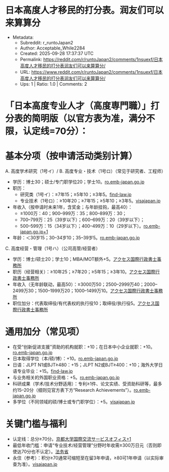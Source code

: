 # 日本高度人才移民的打分表。润友们可以来算算分

- Metadata:
  - Subreddit: r_runtoJapan2
  - Author: Acceptable_While2284
  - Created: 2025-09-28 17:37:37 UTC
  - Permalink: https://reddit.com/r/runtoJapan2/comments/1nsuexf/日本高度人才移民的打分表润友们可以来算算分/
  - URL: https://www.reddit.com/r/runtoJapan2/comments/1nsuexf/日本高度人才移民的打分表润友们可以来算算分/
  - Ups: 1 | Ratio: 1.0 | Comments: 2


# 「日本高度专业人才（高度専門職）」打分表的简明版（以官方表为准，满分不限，认定线=70分）：

# 基本分项（按申请活动类别计算）

A. 高度学术研究（1号イ）/ B.
高度专业・技术（1号ロ）（常见于研究者、工程师）

- 学历：博士30；硕士/专门职学位20；学士10。[ro.emb-japan.go.jp](https://www.ro.emb-japan.go.jp/files/100500331.pdf)
- 职历：
  - 研究类（1号イ）：≥7年15；≥5年10；≥3年5。[find-law.jp](https://www.find-law.jp/15590984249576?utm_source=chatgpt.com)
  - 专业技术（1号ロ）：≥10年20；≥7年15；≥5年10；≥3年5。[visajapan.jp](https://www.visajapan.jp/koudo_point1?utm_source=chatgpt.com)
- 年收入（按申请时未来1年，含奖金；与年龄挂钩，最高40）：
  - ≥1000万：40；900–999万：35；800–899万：30；
  - 700–799万：25（39岁以下）；600–699万：20（39岁以下）；
  - 500–599万：15（34岁以下）；400–499万：10（29岁以下）。[ro.emb-japan.go.jp+1](https://www.ro.emb-japan.go.jp/files/100500331.pdf)
- 年龄：＜30岁15；30–34岁10；35–39岁5。[ro.emb-japan.go.jp](https://www.ro.emb-japan.go.jp/files/100500331.pdf)

C. 高度经营・管理（1号ハ）（公司高管/经营者）

- 学历：博士/硕士20；学士10；MBA/MOT额外+5。[アクセス国際行政書士事務所](https://access-tokyo.jp/status-of-residence-list/highly-skilled-professional/advanced-business-management/?utm_source=chatgpt.com)
- 职历（经营相关）：≥10年25；≥7年20；≥5年15；≥3年10。[アクセス国際行政書士事務所](https://access-tokyo.jp/status-of-residence-list/highly-skilled-professional/advanced-business-management/?utm_source=chatgpt.com)
- 年收入（无年龄联动，最高50）：≥3000万50；2500–2999万40；2000–2499万30；1500–1999万20；1000–1499万10。[アクセス国際行政書士事務所](https://access-tokyo.jp/status-of-residence-list/highly-skilled-professional/advanced-business-management/?utm_source=chatgpt.com)
- 职位加分：代表取缔役/有代表权的执行役10；取缔役/执行役5。[アクセス国際行政書士事務所](https://access-tokyo.jp/status-of-residence-list/highly-skilled-professional/advanced-business-management/?utm_source=chatgpt.com)

# 通用加分（常见项）

- 在受“创新促进支援”资助的机构就职：+10；在日本中小企业就职：+10。[ro.emb-japan.go.jp](https://www.ro.emb-japan.go.jp/files/100500331.pdf)
- 日本取得学位（本/硕/博）：+10。[ro.emb-japan.go.jp](https://www.ro.emb-japan.go.jp/files/100500331.pdf)
- 日语：JLPT N1或BJT≥480：+15；JLPT
  N2或BJT≥400：+10；海外大学日语专业毕业：+15。[find-law.jp](https://www.find-law.jp/15590984249576?utm_source=chatgpt.com)
- 与业务相关的外国职业资格：+5。[ro.emb-japan.go.jp](https://www.ro.emb-japan.go.jp/files/100500331.pdf)
- 科研成果（学术/技术分野适用）：专利≥1件、论文实绩、受资助科研等，最多约15–20分（细则见官方表下方“Research
  Achievements”）。[ro.emb-japan.go.jp](https://www.ro.emb-japan.go.jp/files/100500331.pdf)
- 多学位（不同领域的硕/博士或专门职学位）：+5。[visajapan.jp](https://www.visajapan.jp/koudo_point1?utm_source=chatgpt.com)

# 关键门槛与福利

- 认定线：总分≥70分。[京都大学国際交流サービスオフィス+1](https://kuiso.oc.kyoto-u.ac.jp/en/visa/for_highly_skilled/)
- 最低年收门槛：申请“专业技术/经营管理”分野时年收需≥300万日元（否则即使达70分也不认定）。[法务省](https://www.moj.go.jp/isa/content/930001657.pdf?utm_source=chatgpt.com)
- 永住（参考）：积分≥70通常可缩短至在留3年申请，≥80可1年申请（以实际审查为准）。[visajapan.jp](https://www.visajapan.jp/koudo_point1?utm_source=chatgpt.com)

